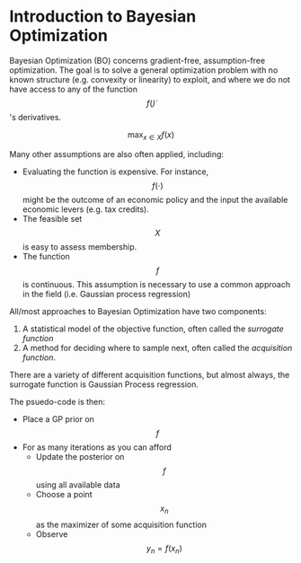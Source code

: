 # Introduction to Bayesian Optimization

Bayesian Optimization (BO) concerns gradient-free, assumption-free optimization. The goal
is to solve a general optimization problem with no known structure (e.g. convexity or linearity)
to exploit, and where we do not have access to any of the function $$f(\dot)$$'s derivatives.

$$\max_{x \in X} f(x)$$

Many other assumptions are also often applied, including:

- Evaluating the function is expensive. For instance, $$f(\cdot)$$ might be the outcome
of an economic policy and the input the available economic levers (e.g. tax credits).
- The feasible set $$X$$ is easy to assess membership.
- The function $$f$$ is continuous. This assumption is necessary to use a common approach
in the field (i.e. Gaussian process regression)

All/most approaches to Bayesian Optimization have two components:
1. A statistical model of the objective function, often called the _surrogate function_
2. A method for deciding where to sample next, often called the _acquisition function_.

There are a variety of different acquisition functions, but almost always, the 
surrogate function is Gaussian Process regression.

The psuedo-code is then:

- Place a GP prior on $$f$$
- For as many iterations as you can afford
  - Update the posterior on $$f$$ using all available data
  - Choose a point $$x_n$$ as the maximizer of some acquisition function
  - Observe $$y_n = f(x_n)$$
